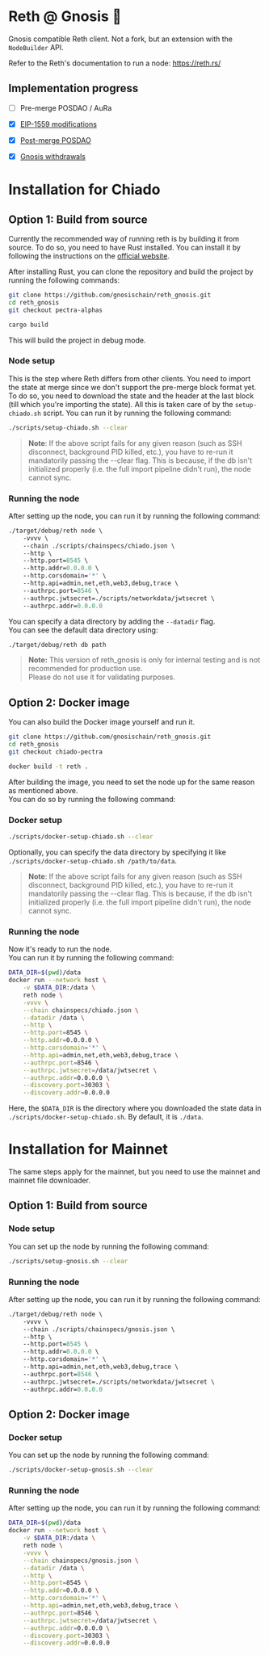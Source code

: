 # Reth @ Gnosis 🍴

Gnosis compatible Reth client. Not a fork, but an extension with the `NodeBuilder` API.

Refer to the Reth's documentation to run a node: https://reth.rs/

## Implementation progress

- [ ] Pre-merge POSDAO / AuRa
- [x] [EIP-1559 modifications](https://github.com/gnosischain/specs/blob/master/network-upgrades/london.md)
- [x] [Post-merge POSDAO](https://github.com/gnosischain/specs/blob/master/execution/posdao-post-merge.md)
- [x] [Gnosis withdrawals](https://github.com/gnosischain/specs/blob/master/execution/withdrawals.md)


# Installation for Chiado

## Option 1: Build from source

Currently the recommended way of running reth is by building it from source. To do so, you need to have Rust installed. You can install it by following the instructions on the [official website](https://www.rust-lang.org/tools/install).

After installing Rust, you can clone the repository and build the project by running the following commands:

```bash
git clone https://github.com/gnosischain/reth_gnosis.git
cd reth_gnosis
git checkout pectra-alphas

cargo build
```

This will build the project in debug mode.

### Node setup

This is the step where Reth differs from other clients. You need to import the state at merge since we don't support the pre-merge block format yet. To do so, you need to download the state and the header at the last block (till which you're importing the state). All this is taken care of by the `setup-chiado.sh` script. You can run it by running the following command:

```bash
./scripts/setup-chiado.sh --clear
```

> **Note**: If the above script fails for any given reason (such as SSH disconnect, background PID killed, etc.), you have to re-run it mandatorily passing the --clear flag. This is because, if the db isn't initialized properly (i.e. the full import pipeline didn't run), the node cannot sync.

### Running the node

After setting up the node, you can run it by running the following command:

```ocaml
./target/debug/reth node \
    -vvvv \
    --chain ./scripts/chainspecs/chiado.json \
    --http \
    --http.port=8545 \
    --http.addr=0.0.0.0 \
    --http.corsdomain='*' \
    --http.api=admin,net,eth,web3,debug,trace \
    --authrpc.port=8546 \
    --authrpc.jwtsecret=./scripts/networkdata/jwtsecret \
    --authrpc.addr=0.0.0.0
```

You can specify a data directory by adding the `--datadir` flag.  
You can see the default data directory using:

```bash
./target/debug/reth db path
```

> **Note:** This version of reth_gnosis is only for internal testing and is not recommended for production use.  
> Please do not use it for validating purposes.

## Option 2: Docker image

You can also build the Docker image yourself and run it.

```bash
git clone https://github.com/gnosischain/reth_gnosis.git
cd reth_gnosis
git checkout chiado-pectra

docker build -t reth .
```

After building the image, you need to set the node up for the same reason as mentioned above.  
You can do so by running the following command:

### Docker setup

```bash
./scripts/docker-setup-chiado.sh --clear
```
Optionally, you can specify the data directory by specifying it like `./scripts/docker-setup-chiado.sh /path/to/data`.

> **Note**: If the above script fails for any given reason (such as SSH disconnect, background PID killed, etc.), you have to re-run it mandatorily passing the --clear flag. This is because, if the db isn't initialized properly (i.e. the full import pipeline didn't run), the node cannot sync.

### Running the node

Now it's ready to run the node.  
You can run it by running the following command:

```bash
DATA_DIR=$(pwd)/data
docker run --network host \
    -v $DATA_DIR:/data \
    reth node \
    -vvvv \
    --chain chainspecs/chiado.json \
    --datadir /data \
    --http \
    --http.port=8545 \
    --http.addr=0.0.0.0 \
    --http.corsdomain='*' \
    --http.api=admin,net,eth,web3,debug,trace \
    --authrpc.port=8546 \
    --authrpc.jwtsecret=/data/jwtsecret \
    --authrpc.addr=0.0.0.0 \
    --discovery.port=30303 \
    --discovery.addr=0.0.0.0
```

Here, the `$DATA_DIR` is the directory where you downloaded the state data in `./scripts/docker-setup-chiado.sh`. By default, it is `./data`.

# Installation for Mainnet

The same steps apply for the mainnet, but you need to use the mainnet and mainnet file downloader.

## Option 1: Build from source

### Node setup
You can set up the node by running the following command:

```bash
./scripts/setup-gnosis.sh --clear
```

### Running the node
After setting up the node, you can run it by running the following command:

```ocaml
./target/debug/reth node \
    -vvvv \
    --chain ./scripts/chainspecs/gnosis.json \
    --http \
    --http.port=8545 \
    --http.addr=0.0.0.0 \
    --http.corsdomain='*' \
    --http.api=admin,net,eth,web3,debug,trace \
    --authrpc.port=8546 \
    --authrpc.jwtsecret=./scripts/networkdata/jwtsecret \
    --authrpc.addr=0.0.0.0
```

## Option 2: Docker image

### Docker setup
You can set up the node by running the following command:

```bash
./scripts/docker-setup-gnosis.sh --clear
```

### Running the node
After setting up the node, you can run it by running the following command:

```bash
DATA_DIR=$(pwd)/data
docker run --network host \
    -v $DATA_DIR:/data \
    reth node \
    -vvvv \
    --chain chainspecs/gnosis.json \
    --datadir /data \
    --http \
    --http.port=8545 \
    --http.addr=0.0.0.0 \
    --http.corsdomain='*' \
    --http.api=admin,net,eth,web3,debug,trace \
    --authrpc.port=8546 \
    --authrpc.jwtsecret=/data/jwtsecret \
    --authrpc.addr=0.0.0.0 \
    --discovery.port=30303 \
    --discovery.addr=0.0.0.0
```
